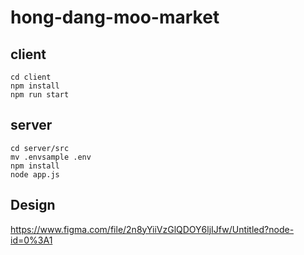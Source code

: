 # hong-dang-moo-market

## client

```
cd client
npm install
npm run start
```

## server

```
cd server/src
mv .envsample .env
npm install
node app.js
```

## Design

https://www.figma.com/file/2n8yYiiVzGlQDOY6ljIJfw/Untitled?node-id=0%3A1
